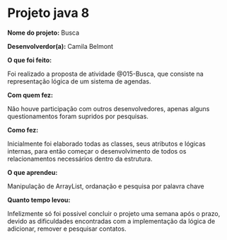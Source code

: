 # Projeto java 8

<b>Nome do projeto:</b> Busca

<b>Desenvolverdor(a):</b> Camila Belmont

<b>O que foi feito:</b>
<p>Foi realizado a proposta de atividade @015-Busca, que consiste na representação lógica de um sistema de agendas.</p>

<b>Com quem fez:</b>
<p>Não houve participação com outros desenvolvedores, apenas alguns questionamentos foram supridos por pesquisas.</p>

<b>Como fez:</b>
<p>Inicialmente foi elaborado todas as classes, seus atributos e lógicas internas, para então começar o desenvolvimento de todos os relacionamentos necessários dentro da estrutura.</p>

<b>O que aprendeu:</b>
<p>Manipulação de ArrayList, ordanação e pesquisa por palavra chave</p>

<b>Quanto tempo levou:</b>
<p>Infelizmente só foi possivel concluir o projeto uma semana após o prazo, devido as dificuldades encontradas com a implementação da lógica de adicionar, remover e pesquisar contatos.</p>
